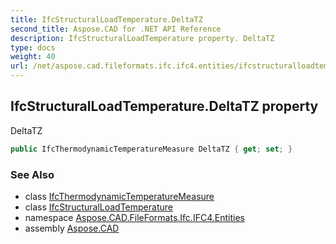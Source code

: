 ```yaml
---
title: IfcStructuralLoadTemperature.DeltaTZ
second_title: Aspose.CAD for .NET API Reference
description: IfcStructuralLoadTemperature property. DeltaTZ
type: docs
weight: 40
url: /net/aspose.cad.fileformats.ifc.ifc4.entities/ifcstructuralloadtemperature/deltatz/
---
```

## IfcStructuralLoadTemperature.DeltaTZ property

DeltaTZ

```csharp
public IfcThermodynamicTemperatureMeasure DeltaTZ { get; set; }
```

### See Also

* class [IfcThermodynamicTemperatureMeasure](../../../aspose.cad.fileformats.ifc.ifc4.types/ifcthermodynamictemperaturemeasure/)
* class [IfcStructuralLoadTemperature](../)
* namespace [Aspose.CAD.FileFormats.Ifc.IFC4.Entities](../../../aspose.cad.fileformats.ifc.ifc4.entities/)
* assembly [Aspose.CAD](../../../)


